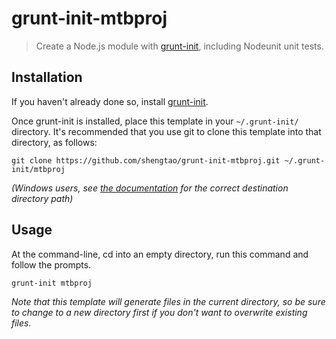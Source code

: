 # grunt-init-mtbproj

> Create a Node.js module with [grunt-init][], including Nodeunit unit tests.

[grunt-init]: http://gruntjs.com/project-scaffolding

## Installation
If you haven't already done so, install [grunt-init][].

Once grunt-init is installed, place this template in your `~/.grunt-init/` directory. It's recommended that you use git to clone this template into that directory, as follows:

```
git clone https://github.com/shengtao/grunt-init-mtbproj.git ~/.grunt-init/mtbproj
```

_(Windows users, see [the documentation][grunt-init] for the correct destination directory path)_

## Usage

At the command-line, cd into an empty directory, run this command and follow the prompts.

```
grunt-init mtbproj
```

_Note that this template will generate files in the current directory, so be sure to change to a new directory first if you don't want to overwrite existing files._